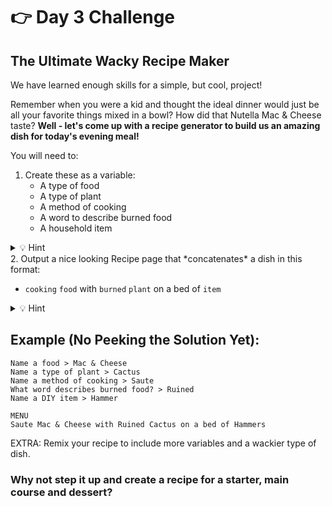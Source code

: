 # 👉 Day 3 Challenge

## The Ultimate Wacky Recipe Maker

We have learned enough skills for a simple, but cool, project! 

Remember when you were a kid and thought the ideal dinner would just be all your favorite things mixed in a bowl? How did that Nutella Mac & Cheese taste? **Well - let's come up with a recipe generator to build us an amazing dish for today's evening meal!**

You will need to:

  1. Create these as a variable:
     * A type of food
     * A type of plant
     * A method of cooking
     * A word to describe burned food
     * A household item
<details> <summary> 💡 Hint </summary>

`input` is used for variables.

</details>
2. Output a nice looking Recipe page that *concatenates* a dish in this format:

  * `cooking` `food` with `burned` `plant` on a bed of `item`

<details> <summary> 💡 Hint </summary>

Think about how you use `print`, `,` and `""`.

</details>

## Example (No Peeking the Solution Yet):
```
Name a food > Mac & Cheese
Name a type of plant > Cactus
Name a method of cooking > Saute        
What word describes burned food? > Ruined
Name a DIY item > Hammer

MENU
Saute Mac & Cheese with Ruined Cactus on a bed of Hammers
```



EXTRA: Remix your recipe to include more variables and a wackier type of dish.

### Why not step it up and create a recipe for a starter, main course and dessert?

